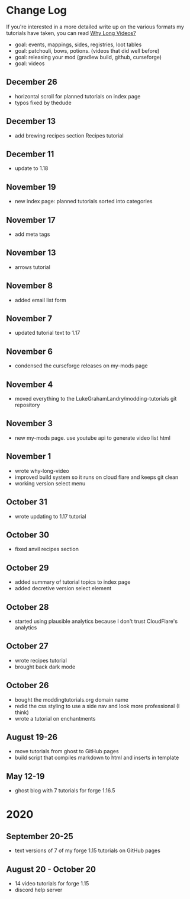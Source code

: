 # Change Log

If you're interested in a more detailed write up on the various formats my tutorials have taken, you can read [Why Long Videos?](why-long-video)

- goal: events, mappings, sides, registries, loot tables
- goal: patchouli, bows, potions. (videos that did well before)
- goal: releasing your mod (gradlew build, github, curseforge)
- goal: videos

## December 26
- horizontal scroll for planned tutorials on index page
- typos fixed by thedude

## December 13
- add brewing recipes section Recipes tutorial

## December 11
- update to 1.18

## November 19
- new index page: planned tutorials sorted into categories 

## November 17
- add meta tags 

## November 13
- arrows tutorial 

## November 8 
- added email list form 

## November 7
- updated tutorial text to 1.17

## November 6
- condensed the curseforge releases on my-mods page

## November 4
- moved everything to the LukeGrahamLandry/modding-tutorials git repository

## November 3
- new my-mods page. use youtube api to generate video list html

## November 1
- wrote why-long-video
- improved build system so it runs on cloud flare and keeps git clean
- working version select menu

## October 31
- wrote updating to 1.17 tutorial

## October 30
- fixed anvil recipes section

## October 29
- added summary of tutorial topics to index page 
- added decretive version select element

## October 28
- started using plausible analytics because I don't trust CloudFlare's analytics 

## October 27
- wrote recipes tutorial
- brought back dark mode

## October 26
- bought the moddingtutorials.org domain name
- redid the css styling to use a side nav and look more professional (I think)
- wrote a tutorial on enchantments

## August 19-26
- move tutorials from ghost to GitHub pages
- build script that compiles markdown to html and inserts in template 

## May 12-19
- ghost blog with 7 tutorials for forge 1.16.5

# 2020

## September 20-25
- text versions of 7 of my forge 1.15 tutorials on GitHub pages

## August 20 - October 20
- 14 video tutorials for forge 1.15
- discord help server